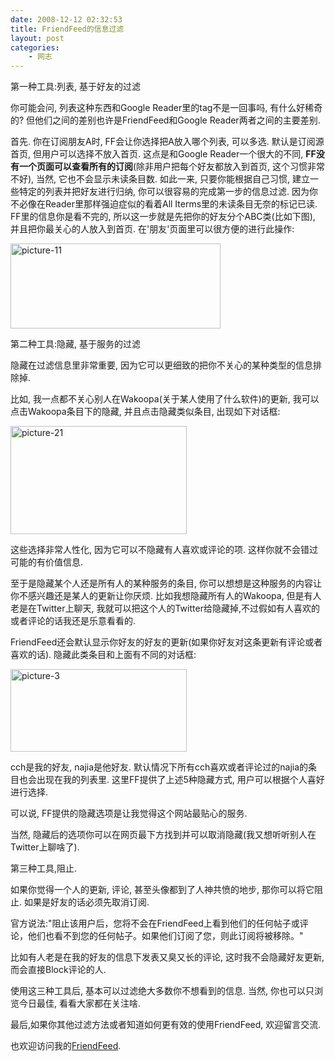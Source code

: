 ```yaml
---
date: 2008-12-12 02:32:53
title: FriendFeed的信息过滤
layout: post
categories:
    - 网志
---
```

<!--more-->

第一种工具:列表, 基于好友的过滤

你可能会问, 列表这种东西和Google Reader里的tag不是一回事吗, 有什么好稀奇的? 但他们之间的差别也许是FriendFeed和Google Reader两者之间的主要差别.

首先. 你在订阅朋友A时, FF会让你选择把A放入哪个列表, 可以多选. 默认是订阅源首页, 但用户可以选择不放入首页. 这点是和Google Reader一个很大的不同, <strong>FF没有一个页面可以查看所有的订阅</strong>(除非用户把每个好友都放入到首页, 这个习惯非常不好), 当然, 它也不会显示未读条目数. 如此一来, 只要你能根据自己习惯, 建立一些特定的列表并把好友进行归纳, 你可以很容易的完成第一步的信息过滤. 因为你不必像在Reader里那样强迫症似的看着All Iterms里的未读条目无奈的标记已读. FF里的信息你是看不完的, 所以这一步就是先把你的好友分个ABC类(比如下图), 并且把你最关心的人放入到首页. 在'朋友'页面里可以很方便的进行此操作:

<img class="aligncenter size-full wp-image-1547" title="picture-11" src="http://ztpala.com/wp-content/uploads/2008/12/picture-11.png" alt="picture-11" width="336" height="136" />

第二种工具:隐藏, 基于服务的过滤

隐藏在过滤信息里非常重要, 因为它可以更细致的把你不关心的某种类型的信息排除掉.

比如, 我一点都不关心别人在Wakoopa(关于某人使用了什么软件)的更新, 我可以点击Wakoopa条目下的隐藏, 并且点击隐藏类似条目, 出现如下对话框:

<img class="aligncenter size-full wp-image-1549" title="picture-21" src="http://ztpala.com/wp-content/uploads/2008/12/picture-21.png" alt="picture-21" width="282" height="173" />

这些选择非常人性化, 因为它可以不隐藏有人喜欢或评论的项. 这样你就不会错过可能的有价值信息.

至于是隐藏某个人还是所有人的某种服务的条目, 你可以想想是这种服务的内容让你不感兴趣还是某人的更新让你厌烦. 比如我想隐藏所有人的Wakoopa, 但是有人老是在Twitter上聊天, 我就可以把这个人的Twitter给隐藏掉,不过假如有人喜欢的或者评论的话我还是乐意看看的.

FriendFeed还会默认显示你好友的好友的更新(如果你好友对这条更新有评论或者喜欢的话). 隐藏此类条目和上面有不同的对话框:

<img class="aligncenter size-full wp-image-1550" title="picture-3" src="http://ztpala.com/wp-content/uploads/2008/12/picture-3.png" alt="picture-3" width="282" height="132" />

cch是我的好友, najia是他好友. 默认情况下所有cch喜欢或者评论过的najia的条目也会出现在我的列表里. 这里FF提供了上述5种隐藏方式, 用户可以根据个人喜好进行选择.

可以说, FF提供的隐藏选项是让我觉得这个网站最贴心的服务.

当然, 隐藏后的选项你可以在网页最下方找到并可以取消隐藏(我又想听听别人在Twitter上聊啥了).

第三种工具,阻止.

如果你觉得一个人的更新, 评论, 甚至头像都到了人神共愤的地步, 那你可以将它阻止. 如果是好友的话必须先取消订阅.

官方说法:"阻止该用户后，您将不会在FriendFeed上看到他们的任何帖子或评论，他们也看不到您的任何帖子。如果他们订阅了您，则此订阅将被移除。"

比如有人老是在我的好友的信息下发表又臭又长的评论, 这时我不会隐藏好友更新,而会直接Block评论的人.

使用这三种工具后, 基本可以过滤绝大多数你不想看到的信息. 当然, 你也可以只浏览今日最佳, 看看大家都在关注啥.

最后,如果你其他过滤方法或者知道如何更有效的使用FriendFeed, 欢迎留言交流.

也欢迎访问我的<a href="http://friendfeed.com/pala" target="_blank">FriendFeed</a>.